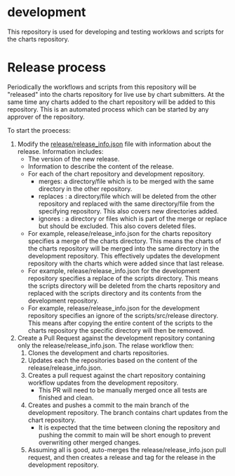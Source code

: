 # development

This repository is used for developing and testing worklows and scripts for the charts repository.

# Release process

Periodically the workflows and scripts from this repository will be "released" into the charts repository for live use by chart submitters. At the same time any charts added to the chart repository will be added to this repository. This is an automated process which can be started by any approver of the repository.

To start the proecess:
1. Modify the [release/release_info.json](https://github.com/openshift-helm-charts/development/blob/main/release/release_info.json) file with information about the release. Information includes:
   - The version of the new release.
   - Information to describe the content of the release.
   - For each of the chart repository and  development repository.
     - merges: a directory/file which is to be merged with the same directory in the other repository. 
     - replaces : a directory/file which will be deleted from the other repository and replaced with the same directory/file from the specifying repository. This also covers new directories added.
     - ignores : a directory or files which is part of the merge or replace but should be excluded. This also covers deleted files.
   - For example, release/release_info.json for the charts repository specifies a merge of the charts directory. This means the charts of the charts repository will be merged into the same directory in the development repository. This effectively updates the development repository with the charts which were added since that last release.
   - For example, release/release_info.json for the development repository specifies a replace of the scripts directory. This means the scripts directory will be deleted from the charts repository and replaced with the scripts directory and its contents from the development repository.
   - For example, release/release_info.json for the development repository specifies an ignore of the scripts/src/release directory. This means after copying the entire content of the scripts to the charts repository the specific directory will then be removed. 
1. Create a Pull Request against the development repository contaning only the release/release_info.json. The relase workflow then:
    1. Clones the development and charts repositories.
    1. Updates each the repositories based on the content of the release/release_info.json.
    1. Creates a pull request against the chart repository containing workflow updates from the development repository.
        - This PR will need to be manually merged once all tests are finished and clean.
    1. Creates and pushes a commit to the main branch of the development repository. The branch contains chart updates from the chart repository.
        - It is expected that the time between cloning the repository and pushing the commit to main will be short enough to prevent overwriting other merged changes.
    1. Assuming all is good, auto-merges the release/release_info.json pull request, and then creates a release and tag for the release in the development repository.

